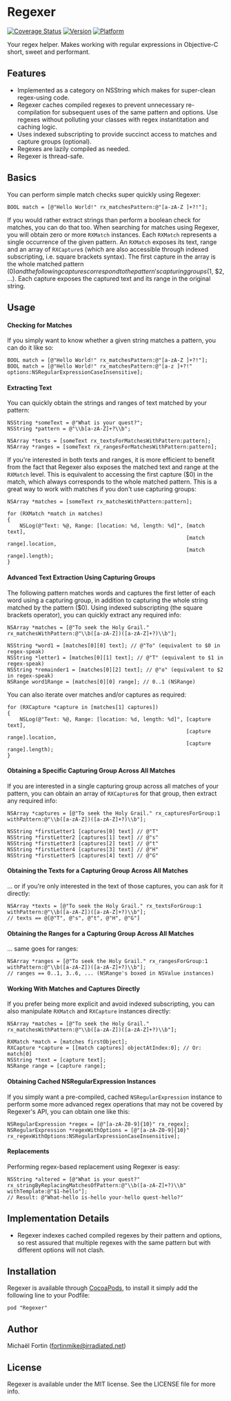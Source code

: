 # Regexer

[![Coverage Status](https://coveralls.io/repos/fortinmike/Regexer/badge.png?branch=master)](https://coveralls.io/r/fortinmike/Regexer?branch=master)
[![Version](http://cocoapod-badges.herokuapp.com/v/Regexer/badge.png)](http://cocoadocs.org/docsets/Regexer)
[![Platform](http://cocoapod-badges.herokuapp.com/p/Regexer/badge.png)](http://cocoadocs.org/docsets/Regexer)

Your regex helper. Makes working with regular expressions in Objective-C short, sweet and performant.

## Features

- Implemented as a category on NSString which makes for super-clean regex-using code.
- Regexer caches compiled regexes to prevent unnecessary re-compilation for subsequent uses of the same pattern and options. Use regexes without polluting your classes with regex instantitation and caching logic.
- Uses indexed subscripting to provide succinct access to matches and capture groups (optional).
- Regexes are lazily compiled as needed.
- Regexer is thread-safe.

## Basics

You can perform simple match checks super quickly using Regexer:

```objc
BOOL match = [@"Hello World!" rx_matchesPattern:@"[a-zA-Z ]+?!"];
```

If you would rather extract strings than perform a boolean check for matches, you can do that too. When searching for matches using Regexer, you will obtain zero or more `RXMatch` instances. Each `RXMatch` represents a single occurrence of the given pattern. An `RXMatch` exposes its text, range and an array of `RXCapture`s (which are also accessible through indexed subscripting, i.e. square brackets syntax). The first capture in the array is the whole matched pattern ($0) and the following captures correspond to the pattern's capturing groups ($1, $2, ...). Each capture exposes the captured text and its range in the original string.

## Usage

#### Checking for Matches

If you simply want to know whether a given string matches a pattern, you can do it like so:

```objc
BOOL match = [@"Hello World!" rx_matchesPattern:@"[a-zA-Z ]+?!"];
BOOL match = [@"Hello World!" rx_matchesPattern:@"[a-z ]+?!" options:NSRegularExpressionCaseInsensitive];
```
	
#### Extracting Text

You can quickly obtain the strings and ranges of text matched by your pattern:

```objc
NSString *someText = @"What is your quest?";
NSString *pattern = @"\\b[a-zA-Z]+?\\b";

NSArray *texts = [someText rx_textsForMatchesWithPattern:pattern];
NSArray *ranges = [someText rx_rangesForMatchesWithPattern:pattern];
```

If you're interested in both texts and ranges, it is more efficient to benefit from the fact that Regexer also exposes the matched text and range at the `RXMatch` level. This is equivalent to accessing the first capture ($0) in the match, which always corresponds to the whole matched pattern. This is a great way to work with matches if you don't use capturing groups:

```objc
NSArray *matches = [someText rx_matchesWithPattern:pattern];

for (RXMatch *match in matches)
{
	NSLog(@"Text: %@, Range: [location: %d, length: %d]", [match text],
	                                                      [match range].location,
	                                                      [match range].length);
}
```

#### Advanced Text Extraction Using Capturing Groups

The following pattern matches words and captures the first letter of each word using a capturing group, in addition to capturing the whole string matched by the pattern ($0). Using indexed subscripting (the square brackets operator), you can quickly extract any required info:

```objc
NSArray *matches = [@"To seek the Holy Grail." rx_matchesWithPattern:@"\\b([a-zA-Z])([a-zA-Z]+?)\\b"];

NSString *word1 = [matches[0][0] text]; // @"To" (equivalent to $0 in regex-speak)
NSString *letter1 = [matches[0][1] text]; // @"T" (equivalent to $1 in regex-speak)
NSString *remainder1 = [matches[0][2] text]; // @"o" (equivalent to $2 in regex-speak)
NSRange word1Range = [matches[0][0] range]; // 0..1 (NSRange)
```

You can also iterate over matches and/or captures as required:

```objc
for (RXCapture *capture in [matches[1] captures])
{
	NSLog(@"Text: %@, Range: [location: %d, length: %d]", [capture text],
	                                                      [capture range].location,
	                                                      [capture range].length);
}
```

#### Obtaining a Specific Capturing Group Across All Matches

If you are interested in a single capturing group across all matches of your pattern, you can obtain an array of `RXCapture`s for that group, then extract any required info:

```objc
NSArray *captures = [@"To seek the Holy Grail." rx_capturesForGroup:1 withPattern:@"\\b([a-zA-Z])([a-zA-Z]+?)\\b"];
		
NSString *firstLetter1 [captures[0] text] // @"T"
NSString *firstLetter2 [captures[1] text] // @"s"
NSString *firstLetter3 [captures[2] text] // @"t"
NSString *firstLetter4 [captures[3] text] // @"H"
NSString *firstLetter5 [captures[4] text] // @"G"
```
	
#### Obtaining the Texts for a Capturing Group Across All Matches

... or if you're only interested in the text of those captures, you can ask for it directly:

```objc
NSArray *texts = [@"To seek the Holy Grail." rx_textsForGroup:1 withPattern:@"\\b([a-zA-Z])([a-zA-Z]+?)\\b"];
// texts == @[@"T", @"s", @"t", @"H", @"G"]
```
	
#### Obtaining the Ranges for a Capturing Group Across All Matches

... same goes for ranges:

```objc
NSArray *ranges = [@"To seek the Holy Grail." rx_rangesForGroup:1 withPattern:@"\\b([a-zA-Z])([a-zA-Z]+?)\\b"];
// ranges == 0..1, 3..6, ... (NSRange's boxed in NSValue instances)
```

#### Working With Matches and Captures Directly

If you prefer being more explicit and avoid indexed subscripting, you can also manipulate `RXMatch` and `RXCapture` instances directly:

```objc
NSArray *matches = [@"To seek the Holy Grail." rx_matchesWithPattern:@"\\b([a-zA-Z])([a-zA-Z]+?)\\b"];

RXMatch *match = [matches firstObject];
RXCapture *capture = [[match captures] objectAtIndex:0]; // Or: match[0]
NSString *text = [capture text];
NSRange range = [capture range];
```

#### Obtaining Cached NSRegularExpression Instances

If you simply want a pre-compiled, cached `NSRegularExpression` instance to perform some more advanced regex operations that may not be covered by Regexer's API, you can obtain one like this:

```objc
NSRegularExpression *regex = [@"[a-zA-Z0-9]{10}" rx_regex];
NSRegularExpression *regexWithOptions = [@"[a-zA-Z0-9]{10}" rx_regexWithOptions:NSRegularExpressionCaseInsensitive];
```

#### Replacements

Performing regex-based replacement using Regexer is easy:

```objc
NSString *altered = [@"What is your quest?" rx_stringByReplacingMatchesOfPattern:@"\\b([a-zA-Z]+?)\\b" withTemplate:@"$1-hello"];
// Result: @"What-hello is-hello your-hello quest-hello?"
```

## Implementation Details

- Regexer indexes cached compiled regexes by their pattern and options, so rest assured that multiple regexes with the same pattern but with different options will not clash.

## Installation

Regexer is available through [CocoaPods](http://cocoapods.org), to install
it simply add the following line to your Podfile:

    pod "Regexer"

## Author

Michaël Fortin (fortinmike@irradiated.net)

## License

Regexer is available under the MIT license. See the LICENSE file for more info.

